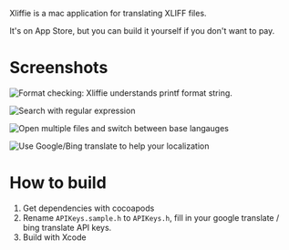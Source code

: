 Xliffie is a mac application for translating XLIFF files.

It's on App Store, but you can build it yourself if you don't want to pay.

# Screenshots

![Format checking: Xliffie understands printf format string.](https://b123400.net/xliffie/screenshot2@2x.png)

![Search with regular expression](https://b123400.net/xliffie/screenshot3@2x.png)

![Open multiple files and switch between base langauges](https://b123400.net/xliffie/screenshot5@2x.png)

![Use Google/Bing translate to help your localization](https://b123400.net/xliffie/screenshot4@2x.png)

# How to build

1. Get dependencies with cocoapods
2. Rename `APIKeys.sample.h` to `APIKeys.h`, fill in your google translate / bing translate API keys.
3. Build with Xcode